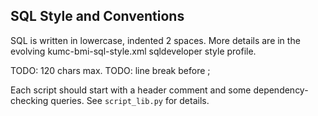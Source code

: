 ## SQL Style and Conventions

SQL is written in lowercase, indented 2 spaces. More details are in
the evolving kumc-bmi-sql-style.xml sqldeveloper style profile.

TODO: 120 chars max.
TODO: line break before ;

Each script should start with a header comment and some
dependency-checking queries. See `script_lib.py` for details.
